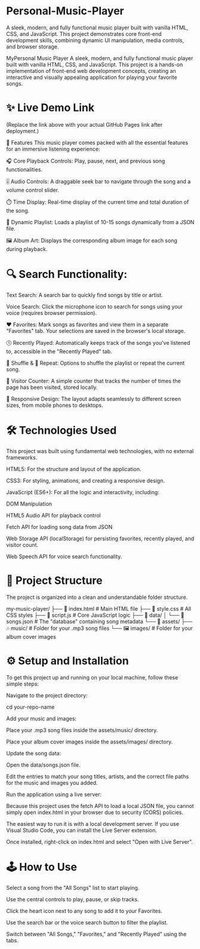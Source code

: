 # Personal-Music-Player
A sleek, modern, and fully functional music player built with vanilla HTML, CSS, and JavaScript. This project demonstrates core front-end development skills, combining dynamic UI manipulation, media controls, and browser storage.

MyPersonal Music Player
A sleek, modern, and fully functional music player built with vanilla HTML, CSS, and JavaScript. This project is a hands-on implementation of front-end web development concepts, creating an interactive and visually appealing application for playing your favorite songs.

# ✨ Live Demo Link
(Replace the link above with your actual GitHub Pages link after deployment.)

🚀 Features
This music player comes packed with all the essential features for an immersive listening experience:

🎧 Core Playback Controls: Play, pause, next, and previous song functionalities.

🎚️ Audio Controls: A draggable seek bar to navigate through the song and a volume control slider.

⏱️ Time Display: Real-time display of the current time and total duration of the song.

🎵 Dynamic Playlist: Loads a playlist of 10-15 songs dynamically from a JSON file.

🖼️ Album Art: Displays the corresponding album image for each song during playback.

# 🔍 Search Functionality:

Text Search: A search bar to quickly find songs by title or artist.

Voice Search: Click the microphone icon to search for songs using your voice (requires browser permission).

❤️ Favorites: Mark songs as favorites and view them in a separate "Favorites" tab. Your selections are saved in the browser's local storage.

🕓 Recently Played: Automatically keeps track of the songs you've listened to, accessible in the "Recently Played" tab.

🔀 Shuffle & 🔁 Repeat: Options to shuffle the playlist or repeat the current song.

👀 Visitor Counter: A simple counter that tracks the number of times the page has been visited, stored locally.

📱 Responsive Design: The layout adapts seamlessly to different screen sizes, from mobile phones to desktops.

# 🛠️ Technologies Used
This project was built using fundamental web technologies, with no external frameworks.

HTML5: For the structure and layout of the application.

CSS3: For styling, animations, and creating a responsive design.

JavaScript (ES6+): For all the logic and interactivity, including:

DOM Manipulation

HTML5 Audio API for playback control

Fetch API for loading song data from JSON

Web Storage API (localStorage) for persisting favorites, recently played, and visitor count.

Web Speech API for voice search functionality.

# 📂 Project Structure
The project is organized into a clean and understandable folder structure.

my-music-player/
├── 📄 index.html          # Main HTML file
├── 🎨 style.css           # All CSS styles
├── 🧠 script.js           # Core JavaScript logic
├── 📁 data/
│   └── 🎵 songs.json       # The "database" containing song metadata
└── 📁 assets/
    ├── 🎶 music/          # Folder for your .mp3 song files
    └── 🖼️ images/         # Folder for your album cover images

# ⚙️ Setup and Installation
To get this project up and running on your local machine, follow these simple steps:

Navigate to the project directory:

cd your-repo-name

Add your music and images:

Place your .mp3 song files inside the assets/music/ directory.

Place your album cover images inside the assets/images/ directory.

Update the song data:

Open the data/songs.json file.

Edit the entries to match your song titles, artists, and the correct file paths for the music and images you added.

Run the application using a live server:

Because this project uses the fetch API to load a local JSON file, you cannot simply open index.html in your browser due to security (CORS) policies.

The easiest way to run it is with a local development server. If you use Visual Studio Code, you can install the Live Server extension.

Once installed, right-click on index.html and select "Open with Live Server".

# 🕹️ How to Use
Select a song from the "All Songs" list to start playing.

Use the central controls to play, pause, or skip tracks.

Click the heart icon next to any song to add it to your Favorites.

Use the search bar or the voice search button to filter the playlist.

Switch between "All Songs," "Favorites," and "Recently Played" using the tabs.
